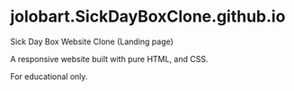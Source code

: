 # jolobart.SickDayBoxClone.github.io
Sick Day Box Website Clone (Landing page)

A responsive website built with pure HTML, and CSS.

For educational only.
